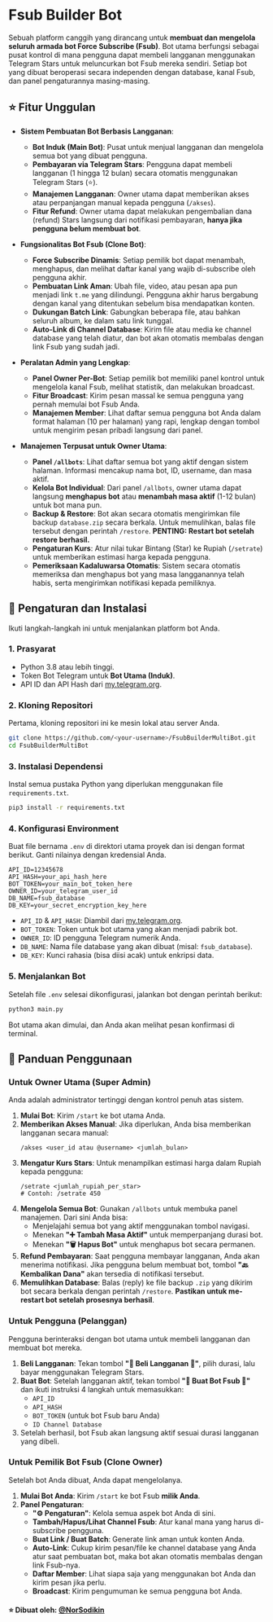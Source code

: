 # Fsub Builder Bot

Sebuah platform canggih yang dirancang untuk **membuat dan mengelola seluruh armada bot Force Subscribe (Fsub)**. Bot utama berfungsi sebagai pusat kontrol di mana pengguna dapat membeli langganan menggunakan Telegram Stars untuk meluncurkan bot Fsub mereka sendiri. Setiap bot yang dibuat beroperasi secara independen dengan database, kanal Fsub, dan panel pengaturannya masing-masing.

## ⭐ Fitur Unggulan

- **Sistem Pembuatan Bot Berbasis Langganan**:
  - **Bot Induk (Main Bot)**: Pusat untuk menjual langganan dan mengelola semua bot yang dibuat pengguna.
  - **Pembayaran via Telegram Stars**: Pengguna dapat membeli langganan (1 hingga 12 bulan) secara otomatis menggunakan Telegram Stars (⭐).
  - **Manajemen Langganan**: Owner utama dapat memberikan akses atau perpanjangan manual kepada pengguna (`/akses`).
  - **Fitur Refund**: Owner utama dapat melakukan pengembalian dana (refund) Stars langsung dari notifikasi pembayaran, **hanya jika pengguna belum membuat bot**.

- **Fungsionalitas Bot Fsub (Clone Bot)**:
  - **Force Subscribe Dinamis**: Setiap pemilik bot dapat menambah, menghapus, dan melihat daftar kanal yang wajib di-subscribe oleh pengguna akhir.
  - **Pembuatan Link Aman**: Ubah file, video, atau pesan apa pun menjadi link `t.me` yang dilindungi. Pengguna akhir harus bergabung dengan kanal yang ditentukan sebelum bisa mendapatkan konten.
  - **Dukungan Batch Link**: Gabungkan beberapa file, atau bahkan seluruh album, ke dalam satu link tunggal.
  - **Auto-Link di Channel Database**: Kirim file atau media ke channel database yang telah diatur, dan bot akan otomatis membalas dengan link Fsub yang sudah jadi.

- **Peralatan Admin yang Lengkap**:
  - **Panel Owner Per-Bot**: Setiap pemilik bot memiliki panel kontrol untuk mengelola kanal Fsub, melihat statistik, dan melakukan broadcast.
  - **Fitur Broadcast**: Kirim pesan massal ke semua pengguna yang pernah memulai bot Fsub Anda.
  - **Manajemen Member**: Lihat daftar semua pengguna bot Anda dalam format halaman (10 per halaman) yang rapi, lengkap dengan tombol untuk mengirim pesan pribadi langsung dari panel.

- **Manajemen Terpusat untuk Owner Utama**:
  - **Panel `/allbots`**: Lihat daftar semua bot yang aktif dengan sistem halaman. Informasi mencakup nama bot, ID, username, dan masa aktif.
  - **Kelola Bot Individual**: Dari panel `/allbots`, owner utama dapat langsung **menghapus bot** atau **menambah masa aktif** (1-12 bulan) untuk bot mana pun.
  - **Backup & Restore**: Bot akan secara otomatis mengirimkan file backup `database.zip` secara berkala. Untuk memulihkan, balas file tersebut dengan perintah `/restore`. **PENTING: Restart bot setelah restore berhasil.**
  - **Pengaturan Kurs**: Atur nilai tukar Bintang (Star) ke Rupiah (`/setrate`) untuk memberikan estimasi harga kepada pengguna.
  - **Pemeriksaan Kadaluwarsa Otomatis**: Sistem secara otomatis memeriksa dan menghapus bot yang masa langganannya telah habis, serta mengirimkan notifikasi kepada pemiliknya.

## 🚀 Pengaturan dan Instalasi

Ikuti langkah-langkah ini untuk menjalankan platform bot Anda.

### 1. Prasyarat

- Python 3.8 atau lebih tinggi.
- Token Bot Telegram untuk **Bot Utama (Induk)**.
- API ID dan API Hash dari [my.telegram.org](https://my.telegram.org).

### 2. Kloning Repositori

Pertama, kloning repositori ini ke mesin lokal atau server Anda.
```bash
git clone https://github.com/<your-username>/FsubBuilderMultiBot.git
cd FsubBuilderMultiBot
```

### 3. Instalasi Dependensi

Instal semua pustaka Python yang diperlukan menggunakan file `requirements.txt`.
```bash
pip3 install -r requirements.txt
```

### 4. Konfigurasi Environment

Buat file bernama `.env` di direktori utama proyek dan isi dengan format berikut. Ganti nilainya dengan kredensial Anda.

```env
API_ID=12345678
API_HASH=your_api_hash_here
BOT_TOKEN=your_main_bot_token_here
OWNER_ID=your_telegram_user_id
DB_NAME=fsub_database
DB_KEY=your_secret_encryption_key_here
```

- `API_ID` & `API_HASH`: Diambil dari [my.telegram.org](https://my.telegram.org).
- `BOT_TOKEN`: Token untuk bot utama yang akan menjadi pabrik bot.
- `OWNER_ID`: ID pengguna Telegram numerik Anda.
- `DB_NAME`: Nama file database yang akan dibuat (misal: `fsub_database`).
- `DB_KEY`: Kunci rahasia (bisa diisi acak) untuk enkripsi data.

### 5. Menjalankan Bot

Setelah file `.env` selesai dikonfigurasi, jalankan bot dengan perintah berikut:

```bash
python3 main.py
```

Bot utama akan dimulai, dan Anda akan melihat pesan konfirmasi di terminal.

## 📖 Panduan Penggunaan

### Untuk Owner Utama (Super Admin)

Anda adalah administrator tertinggi dengan kontrol penuh atas sistem.

1.  **Mulai Bot**: Kirim `/start` ke bot utama Anda.
2.  **Memberikan Akses Manual**: Jika diperlukan, Anda bisa memberikan langganan secara manual:
    ```
    /akses <user_id atau @username> <jumlah_bulan>
    ```
3.  **Mengatur Kurs Stars**: Untuk menampilkan estimasi harga dalam Rupiah kepada pengguna:
    ```
    /setrate <jumlah_rupiah_per_star>
    # Contoh: /setrate 450
    ```
4.  **Mengelola Semua Bot**: Gunakan `/allbots` untuk membuka panel manajemen. Dari sini Anda bisa:
    - Menjelajahi semua bot yang aktif menggunakan tombol navigasi.
    - Menekan **"➕ Tambah Masa Aktif"** untuk memperpanjang durasi bot.
    - Menekan **"🗑️ Hapus Bot"** untuk menghapus bot secara permanen.
5.  **Refund Pembayaran**: Saat pengguna membayar langganan, Anda akan menerima notifikasi. Jika pengguna belum membuat bot, tombol **"🔙 Kembalikan Dana"** akan tersedia di notifikasi tersebut.
6.  **Memulihkan Database**: Balas (reply) ke file backup `.zip` yang dikirim bot secara berkala dengan perintah `/restore`. **Pastikan untuk me-restart bot setelah prosesnya berhasil**.

### Untuk Pengguna (Pelanggan)

Pengguna berinteraksi dengan bot utama untuk membeli langganan dan membuat bot mereka.

1.  **Beli Langganan**: Tekan tombol **"🛒 Beli Langganan 🛒"**, pilih durasi, lalu bayar menggunakan Telegram Stars.
2.  **Buat Bot**: Setelah langganan aktif, tekan tombol **"🤖 Buat Bot Fsub 🤖"** dan ikuti instruksi 4 langkah untuk memasukkan:
    - `API_ID`
    - `API_HASH`
    - `BOT_TOKEN` (untuk bot Fsub baru Anda)
    - `ID Channel Database`
3.  Setelah berhasil, bot Fsub akan langsung aktif sesuai durasi langganan yang dibeli.

### Untuk Pemilik Bot Fsub (Clone Owner)

Setelah bot Anda dibuat, Anda dapat mengelolanya.

1.  **Mulai Bot Anda**: Kirim `/start` ke bot Fsub **milik Anda**.
2.  **Panel Pengaturan**:
    - **"⚙️ Pengaturan"**: Kelola semua aspek bot Anda di sini.
    - **Tambah/Hapus/Lihat Channel Fsub**: Atur kanal mana yang harus di-subscribe pengguna.
    - **Buat Link / Buat Batch**: Generate link aman untuk konten Anda.
    - **Auto-Link**: Cukup kirim pesan/file ke channel database yang Anda atur saat pembuatan bot, maka bot akan otomatis membalas dengan link Fsub-nya.
    - **Daftar Member**: Lihat siapa saja yang menggunakan bot Anda dan kirim pesan jika perlu.
    - **Broadcast**: Kirim pengumuman ke semua pengguna bot Anda.

#### ⭐️ Dibuat oleh: [@NorSodikin](https://t.me/NorSodikin)
